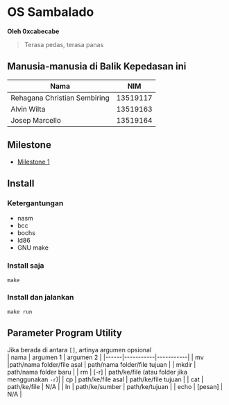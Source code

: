 # OS Sambalado
**Oleh 0xcabecabe**
> Terasa pedas, terasa panas

## Manusia-manusia di Balik Kepedasan ini
Nama | NIM
-----|----
Rehagana Christian Sembiring | 13519117
Alvin Wilta | 13519163
Josep Marcello | 13519164

## Milestone
- [Milestone 1](docs/MILESTONE1.md)

## Install
### Ketergantungan
- nasm
- bcc
- bochs
- ld86
- GNU make

### Install saja
`make`

### Install dan jalankan
`make run`


## Parameter Program Utility
Jika berada di antara `[]`, artinya argumen opsional\
| nama | argumen 1 | argumen 2 |
|------|-----------|-----------|
| mv   |path/nama folder/file asal | path/nama folder/file tujuan |
| mkdir | path/nama folder baru |
| rm   | [-r] | path/ke/file (atau folder jika menggunakan `-r`)|
| cp | path/ke/file asal | path/ke/file tujuan |
| cat | path/ke/file | N/A |
| ln  | path/ke/sumber | path/ke/tujuan |
| echo | [pesan] | N/A |
